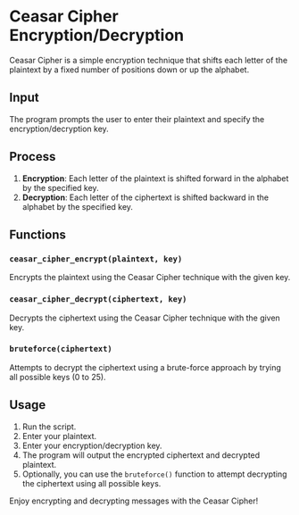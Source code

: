 # Ceasar Cipher Encryption/Decryption

Ceasar Cipher is a simple encryption technique that shifts each letter of the plaintext by a fixed number of positions down or up the alphabet.

## Input

The program prompts the user to enter their plaintext and specify the encryption/decryption key.

## Process

1. **Encryption**: Each letter of the plaintext is shifted forward in the alphabet by the specified key.
2. **Decryption**: Each letter of the ciphertext is shifted backward in the alphabet by the specified key.

## Functions

### `ceasar_cipher_encrypt(plaintext, key)`

Encrypts the plaintext using the Ceasar Cipher technique with the given key.

### `ceasar_cipher_decrypt(ciphertext, key)`

Decrypts the ciphertext using the Ceasar Cipher technique with the given key.

### `bruteforce(ciphertext)`

Attempts to decrypt the ciphertext using a brute-force approach by trying all possible keys (0 to 25).

## Usage

1. Run the script.
2. Enter your plaintext.
3. Enter your encryption/decryption key.
4. The program will output the encrypted ciphertext and decrypted plaintext.
5. Optionally, you can use the `bruteforce()` function to attempt decrypting the ciphertext using all possible keys.

Enjoy encrypting and decrypting messages with the Ceasar Cipher!

